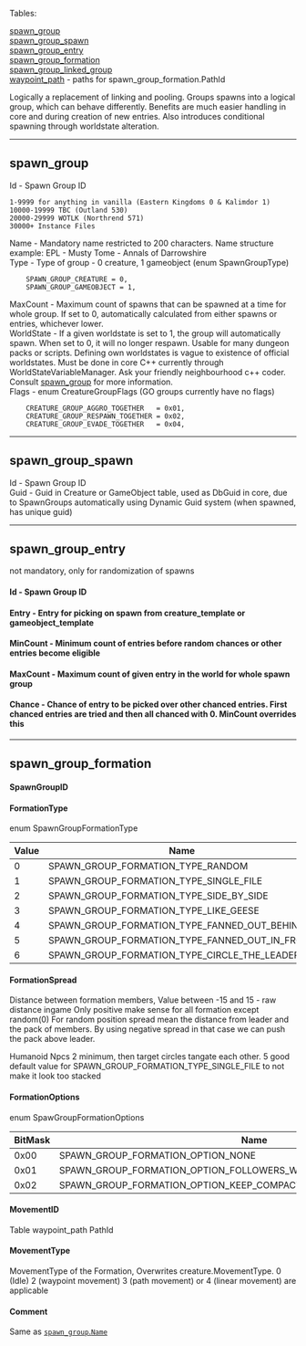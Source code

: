 Tables:

[spawn_group](https://github.com/cmangos/issues/wiki/spawn_group#spawn_group)  
[spawn_group_spawn](https://github.com/cmangos/issues/wiki/spawn_group#spawn_group_spawn)  
[spawn_group_entry](https://github.com/cmangos/issues/wiki/spawn_group#spawn_group_entry)  
[spawn_group_formation](https://github.com/cmangos/issues/wiki/spawn_group#spawn_group_formation)  
[spawn_group_linked_group](https://github.com/cmangos/issues/wiki/spawn_group#spawn_group_linked_group)   
[waypoint_path](https://github.com/cmangos/issues/wiki/spawn_group#waypoint_path) - paths for spawn_group_formation.PathId  

Logically a replacement of linking and pooling. Groups spawns into a logical group, which can behave differently. Benefits are much easier handling in core and during creation of new entries. Also introduces conditional spawning through worldstate alteration.

---
## spawn_group

Id - Spawn Group ID

```
1-9999 for anything in vanilla (Eastern Kingdoms 0 & Kalimdor 1)
10000-19999 TBC (Outland 530)
20000-29999 WOTLK (Northrend 571)
30000+ Instance Files
```

Name - Mandatory name restricted to 200 characters. Name structure example: EPL - Musty Tome - Annals of Darrowshire  
Type - Type of group - 0 creature, 1 gameobject (enum SpawnGroupType)

```
    SPAWN_GROUP_CREATURE = 0,
    SPAWN_GROUP_GAMEOBJECT = 1,
```

MaxCount - Maximum count of spawns that can be spawned at a time for whole group. If set to 0, automatically calculated from either spawns or entries, whichever lower.  
WorldState - If a given worldstate is set to 1, the group will automatically spawn. When set to 0, it will no longer respawn. Usable for many dungeon packs or scripts. Defining own worldstates is vague to existence of official worldstates. Must be done in core C++ currently through WorldStateVariableManager. Ask your friendly neighbourhood c++ coder. Consult [spawn_group](https://github.com/cmangos/issues/wiki/Worldstates) for more information.  
Flags - enum CreatureGroupFlags (GO groups currently have no flags)  

```
    CREATURE_GROUP_AGGRO_TOGETHER   = 0x01,
    CREATURE_GROUP_RESPAWN_TOGETHER = 0x02,
    CREATURE_GROUP_EVADE_TOGETHER   = 0x04,
```

---
## spawn_group_spawn

Id - Spawn Group ID  
Guid - Guid in Creature or GameObject table, used as DbGuid in core, due to SpawnGroups automatically using Dynamic Guid system (when spawned, has unique guid)  

---
## spawn_group_entry

not mandatory, only for randomization of spawns

#### Id - Spawn Group ID  
#### Entry - Entry for picking on spawn from creature_template or gameobject_template  
#### MinCount - Minimum count of entries before random chances or other entries become eligible  
#### MaxCount - Maximum count of given entry in the world for whole spawn group  
#### Chance - Chance of entry to be picked over other chanced entries. First chanced entries are tried and then all chanced with 0. MinCount overrides this  

---
## spawn_group_formation

#### SpawnGroupID

#### FormationType

enum SpawnGroupFormationType

|Value|Name|Example|
|---|---|---|
|0|SPAWN_GROUP_FORMATION_TYPE_RANDOM              | ![](https://i.imgur.com/6ta9ZNX.png) |
|1|SPAWN_GROUP_FORMATION_TYPE_SINGLE_FILE         | ![](https://i.imgur.com/9p8LiFU.png) |
|2|SPAWN_GROUP_FORMATION_TYPE_SIDE_BY_SIDE        | ![](https://i.imgur.com/dmO3eT6.png) |
|3|SPAWN_GROUP_FORMATION_TYPE_LIKE_GEESE          | ![](https://i.imgur.com/LjPVReZ.png) |
|4|SPAWN_GROUP_FORMATION_TYPE_FANNED_OUT_BEHIND   | ![](https://i.imgur.com/i5OAJGc.png) |
|5|SPAWN_GROUP_FORMATION_TYPE_FANNED_OUT_IN_FRONT | ![](https://i.imgur.com/ihGrdDu.png) |
|6|SPAWN_GROUP_FORMATION_TYPE_CIRCLE_THE_LEADER   | ![](https://i.imgur.com/lUqwMHw.png) |

#### FormationSpread

Distance between formation members, Value between -15 and 15 - raw distance ingame
Only positive make sense for all formation except random(0)
For random position spread mean the distance from leader and the pack of members.
By using negative spread in that case we can push the pack above leader.

Humanoid Npcs 2 minimum, then target circles tangate each other. 5 good default value for SPAWN_GROUP_FORMATION_TYPE_SINGLE_FILE to not make it look too stacked

#### FormationOptions

enum SpawGroupFormationOptions

|BitMask|Name|
|---|---|
|0x00|SPAWN_GROUP_FORMATION_OPTION_NONE           |
|0x01|SPAWN_GROUP_FORMATION_OPTION_FOLLOWERS_WILL_NOT_PATHFIND_TO_LOCATION |
|0x02|SPAWN_GROUP_FORMATION_OPTION_KEEP_COMPACT   |

#### MovementID

Table waypoint_path PathId

#### MovementType

MovementType of the Formation, Overwrites creature.MovementType. 0 (Idle) 2 (waypoint movement) 3 (path movement) or 4 (linear movement) are applicable

#### Comment

Same as [`spawn_group`.`Name`](https://github.com/cmangos/issues/wiki/spawn_group#Name)